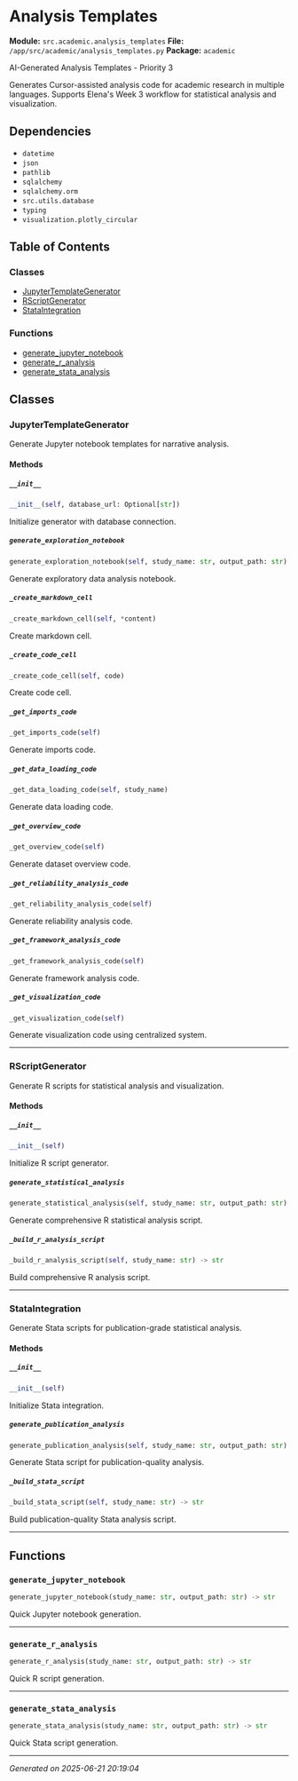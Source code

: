 # Analysis Templates

**Module:** `src.academic.analysis_templates`
**File:** `/app/src/academic/analysis_templates.py`
**Package:** `academic`

AI-Generated Analysis Templates - Priority 3

Generates Cursor-assisted analysis code for academic research in multiple languages.
Supports Elena's Week 3 workflow for statistical analysis and visualization.

## Dependencies

- `datetime`
- `json`
- `pathlib`
- `sqlalchemy`
- `sqlalchemy.orm`
- `src.utils.database`
- `typing`
- `visualization.plotly_circular`

## Table of Contents

### Classes
- [JupyterTemplateGenerator](#jupytertemplategenerator)
- [RScriptGenerator](#rscriptgenerator)
- [StataIntegration](#stataintegration)

### Functions
- [generate_jupyter_notebook](#generate-jupyter-notebook)
- [generate_r_analysis](#generate-r-analysis)
- [generate_stata_analysis](#generate-stata-analysis)

## Classes

### JupyterTemplateGenerator

Generate Jupyter notebook templates for narrative analysis.

#### Methods

##### `__init__`
```python
__init__(self, database_url: Optional[str])
```

Initialize generator with database connection.

##### `generate_exploration_notebook`
```python
generate_exploration_notebook(self, study_name: str, output_path: str) -> str
```

Generate exploratory data analysis notebook.

##### `_create_markdown_cell`
```python
_create_markdown_cell(self, *content)
```

Create markdown cell.

##### `_create_code_cell`
```python
_create_code_cell(self, code)
```

Create code cell.

##### `_get_imports_code`
```python
_get_imports_code(self)
```

Generate imports code.

##### `_get_data_loading_code`
```python
_get_data_loading_code(self, study_name)
```

Generate data loading code.

##### `_get_overview_code`
```python
_get_overview_code(self)
```

Generate dataset overview code.

##### `_get_reliability_analysis_code`
```python
_get_reliability_analysis_code(self)
```

Generate reliability analysis code.

##### `_get_framework_analysis_code`
```python
_get_framework_analysis_code(self)
```

Generate framework analysis code.

##### `_get_visualization_code`
```python
_get_visualization_code(self)
```

Generate visualization code using centralized system.

---

### RScriptGenerator

Generate R scripts for statistical analysis and visualization.

#### Methods

##### `__init__`
```python
__init__(self)
```

Initialize R script generator.

##### `generate_statistical_analysis`
```python
generate_statistical_analysis(self, study_name: str, output_path: str) -> str
```

Generate comprehensive R statistical analysis script.

##### `_build_r_analysis_script`
```python
_build_r_analysis_script(self, study_name: str) -> str
```

Build comprehensive R analysis script.

---

### StataIntegration

Generate Stata scripts for publication-grade statistical analysis.

#### Methods

##### `__init__`
```python
__init__(self)
```

Initialize Stata integration.

##### `generate_publication_analysis`
```python
generate_publication_analysis(self, study_name: str, output_path: str) -> str
```

Generate Stata script for publication-quality analysis.

##### `_build_stata_script`
```python
_build_stata_script(self, study_name: str) -> str
```

Build publication-quality Stata analysis script.

---

## Functions

### `generate_jupyter_notebook`
```python
generate_jupyter_notebook(study_name: str, output_path: str) -> str
```

Quick Jupyter notebook generation.

---

### `generate_r_analysis`
```python
generate_r_analysis(study_name: str, output_path: str) -> str
```

Quick R script generation.

---

### `generate_stata_analysis`
```python
generate_stata_analysis(study_name: str, output_path: str) -> str
```

Quick Stata script generation.

---

*Generated on 2025-06-21 20:19:04*